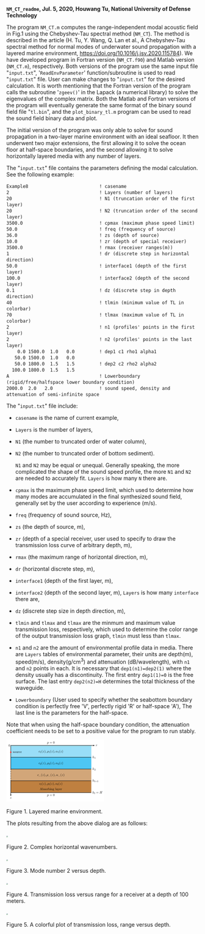 **`NM_CT_readme`, Jul. 5, 2020, Houwang Tu, National University of Defense Technology**

The program `NM_CT.m` computes the range-independent modal acoustic field in
Fig.1 using the Chebyshev-Tau spectral method (`NM_CT`). The method is
described in the article (H. Tu, Y. Wang, Q. Lan et al., A Chebyshev-Tau
spectral method for normal modes of underwater sound propagation with a
layered marine environment, https://doi.org/10.1016/j.jsv.2020.115784).
We have developed program in Fortran version (`NM_CT.f90`) and Matlab
version (`NM_CT.m`), respectively. Both versions of the program use the
same input file "`input.txt`", '`ReadEnvParameter`' function/subroutine is used
to read "`input.txt`" file. User can make changes to "`input.txt`" for the
desired calculation. It is worth mentioning that the Fortran version of
the program calls the subroutine '`zgeev()`' in the Lapack (a numerical
library) to solve the eigenvalues of the complex matrix. Both the Matlab
and Fortran versions of the program will eventually generate the same
format of the binary sound field file "`tl.bin`", and the
`plot_binary_tl.m` program can be used to read the sound field binary
data and plot.

The initial version of the program was only able to solve for sound 
propagation in a two-layer marine environment with an ideal seafloor. 
It then underwent two major extensions, the first allowing it to solve 
the ocean floor at half-space boundaries, and the second allowing it 
to solve horizontally layered media with any number of layers.

The "`input.txt`" file contains the parameters defining the modal
calculation. See the following example:

```
Example8                          ! casename
2                                 ! Layers (number of layers)
20                                ! N1 (truncation order of the first layer)
20                                ! N2 (truncation order of the second layer)
3500.0                            ! cpmax (maximum phase speed limit)
50.0                              ! freq (frequency of source)
36.0                              ! zs (depth of source)
10.0                              ! zr (depth of special receiver)
3500.0                            ! rmax (receiver ranges(m))
1                                 ! dr (discrete step in horizontal direction)
50.0                              ! interface1 (depth of the first layer)
100.0                             ! interface2 (depth of the second layer)
0.1                               ! dz (discrete step in depth direction)
40                                ! tlmin (minimum value of TL in colorbar)
70                                ! tlmax (maximum value of TL in colorbar)
2                                 ! n1 (profiles' points in the first layer)
2                                 ! n2 (profiles' points in the last layer)
    0.0 1500.0  1.0   0.0         ! dep1 c1 rho1 alpha1
   50.0 1500.0  1.0   0.0
   50.0 1800.0  1.5   1.5         ! dep2 c2 rho2 alpha2
  100.0 1800.0  1.5   1.5
A                                 ! Lowerboundary (rigid/free/halfspace lower boundary condition)
2000.0  2.0   2.0                 ! sound speed, density and attenuation of semi-infinite space

```

The "`input.txt`" file include:

*  `casename` is the name of current example,

*  `Layers` is the number of layers,

* `N1` (the number to truncated
  order of water column), 

* `N2` (the number to truncated order of bottom
  sediment). 

  `N1` and `N2` may be equal or unequal. Generally speaking, the
  more complicated the shape of the sound speed profile, the more `N1` and
  `N2` are needed to accurately fit. `Layers` is how many `N` there are.

* `cpmax` is the maximum phase speed limit, which used to determine how many
  modes are accumulated in the final synthesized sound field, generally
  set by the user according to experience (m/s). 

* `freq` (frequency of sound source, Hz), 

* `zs` (the depth of source, m), 

* `zr` (depth of a special receiver, user used to specify 
  to draw the transmission loss curve of  arbitrary depth, m), 

* `rmax` (the maximum range of horizontal direction, m), 

* `dr` (horizontal discrete step, m),

*  `interface1` (depth of the first layer, m),

*  `interface2` (depth of the second layer, m), `Layers` is how many `interface` there are, 

* `dz` (discrete step size in depth direction, m),

* `tlmin` and `tlmax`
  and `tlmax` are the minmum and maximum value transmission loss,
  respectively, which used to determine the color range of the output
  transmission loss graph, `tlmin` must less than `tlmax`.

* `n1` and `n2` are the amount of environmental profile data in media. 
  There are `Layers` tables of environmental parameter, their units are 
  depth(m), speed(m/s), density(g/cm$^3$) and attenuation (dB/wavelength), 
  with `n1` and `n2` points in each. It is necessary that `dep1(n1)=dep2(1)` 
  where the density usually has a discontinuity. The first entry `dep1(1)=0` 
  is the free surface. The last entry `dep2(n2)=H` determines the total thickness
  of the waveguide. 
  
*  `Lowerboundary` (User used to specify whether the seabottom
  boundary condition is perfectly free 'V', perfectly rigid 'R' or half-space 'A'), 
  The last line is the parameters for the half-space. 

  Note that when using the half-space boundary condition, the attenuation 
  coefficient needs to be set to a positive value for the program to run stably.

  <img src="img/env.png" style="zoom:25%;" />
  
  Figure 1. Layered marine environment.
  
  The plots resulting from the above dialog are as
  follows:

<img src="img/d1.png" style="zoom:25%;" />

Figure 2. Complex horizontal wavenumbers.

<img src="img/d2.png" style="zoom:25%;" />

Figure 3. Mode number 2 versus depth.

<img src="img/d3.png" style="zoom:25%;" />

Figure 4. Transmission loss versus range for a receiver at a depth of
100 meters.

<img src="img/d4.png" style="zoom:25%;" />

Figure 5. A colorful plot of transmission loss, range versus depth.
